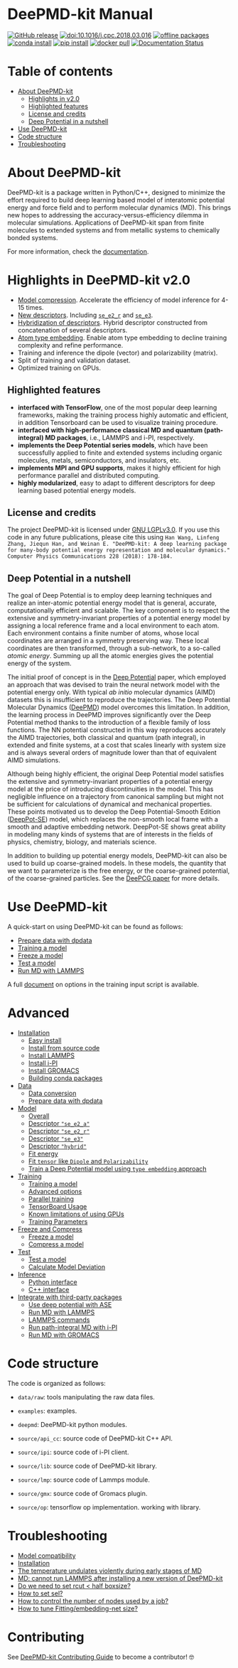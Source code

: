 <span style="font-size:larger;">DeePMD-kit Manual</span>
========
[![GitHub release](https://img.shields.io/github/release/deepmodeling/deepmd-kit.svg?maxAge=86400)](https://github.com/deepmodeling/deepmd-kit/releases)
[![doi:10.1016/j.cpc.2018.03.016](https://img.shields.io/badge/DOI-10.1016%2Fj.cpc.2018.03.016-blue)](https://doi.org/10.1016/j.cpc.2020.107206)
[![offline packages](https://img.shields.io/github/downloads/deepmodeling/deepmd-kit/total?label=offline%20packages)](https://github.com/deepmodeling/deepmd-kit/releases)
[![conda install](https://img.shields.io/badge/downloads-9k%20total-green.svg?style=round-square&label=conda%20install)](https://anaconda.org/deepmodeling/deepmd-kit)
[![pip install](https://img.shields.io/pypi/dm/deepmd-kit?label=pip%20install)](https://pypi.org/project/deepmd-kit)
[![docker pull](https://img.shields.io/docker/pulls/deepmodeling/deepmd-kit)](https://hub.docker.com/r/deepmodeling/deepmd-kit)
[![Documentation Status](https://readthedocs.org/projects/deepmd/badge/)](https://deepmd.readthedocs.io/)

# Table of contents
- [About DeePMD-kit](#about-deepmd-kit)
 	- [Highlights in v2.0](#highlights-in-deepmd-kit-v2.0)
 	- [Highlighted features](#highlighted-features)
 	- [License and credits](#license-and-credits)
 	- [Deep Potential in a nutshell](#deep-potential-in-a-nutshell)
- [Use DeePMD-kit](#use-deepmd-kit)
- [Code structure](#code-structure)
- [Troubleshooting](#troubleshooting)

# About DeePMD-kit
DeePMD-kit is a package written in Python/C++, designed to minimize the effort required to build deep learning based model of interatomic potential energy and force field and to perform molecular dynamics (MD). This brings new hopes to addressing the accuracy-versus-efficiency dilemma in molecular simulations. Applications of DeePMD-kit span from finite molecules to extended systems and from metallic systems to chemically bonded systems. 

For more information, check the [documentation](https://deepmd.readthedocs.io/).

# Highlights in DeePMD-kit v2.0
* [Model compression](freeze/compress.md). Accelerate the efficiency of model inference for 4-15 times.
* [New descriptors](model/overall.md). Including [`se_e2_r`](model/train-se-e2-r.md) and [`se_e3`](model/train-se-e3.md).
* [Hybridization of descriptors](model/train-hybrid.md). Hybrid descriptor constructed from concatenation of several descriptors.
* [Atom type embedding](model/train-se-e2-a-tebd.md). Enable atom type embedding to decline training complexity and refine performance.
* Training and inference the dipole (vector) and polarizability (matrix).
* Split of training and validation dataset.
* Optimized training on GPUs. 

## Highlighted features
* **interfaced with TensorFlow**, one of the most popular deep learning frameworks, making the training process highly automatic and efficient, in addition Tensorboard can be used to visualize training procedure.
* **interfaced with high-performance classical MD and quantum (path-integral) MD packages**, i.e., LAMMPS and i-PI, respectively. 
* **implements the Deep Potential series models**, which have been successfully applied to  finite and extended systems including organic molecules, metals, semiconductors, and insulators, etc.
* **implements MPI and GPU supports**, makes it highly efficient for high performance parallel and distributed computing.
* **highly modularized**, easy to adapt to different descriptors for deep learning based potential energy models.

## License and credits
The project DeePMD-kit is licensed under [GNU LGPLv3.0](./LICENSE).
If you use this code in any future publications, please cite this using 
``Han Wang, Linfeng Zhang, Jiequn Han, and Weinan E. "DeePMD-kit: A deep learning package for many-body potential energy representation and molecular dynamics." Computer Physics Communications 228 (2018): 178-184.``

## Deep Potential in a nutshell
The goal of Deep Potential is to employ deep learning techniques and realize an inter-atomic potential energy model that is general, accurate, computationally efficient and scalable. The key component is to respect the extensive and symmetry-invariant properties of a potential energy model by assigning a local reference frame and a local environment to each atom. Each environment contains a finite number of atoms, whose local coordinates are arranged in a symmetry preserving way. These local coordinates are then transformed, through a sub-network, to a so-called *atomic energy*. Summing up all the atomic energies gives the potential energy of the system.

The initial proof of concept is in the [Deep Potential][1] paper, which employed an approach that was devised to train the neural network model with the potential energy only. With typical *ab initio* molecular dynamics (AIMD) datasets this is insufficient to reproduce the trajectories. The Deep Potential Molecular Dynamics ([DeePMD][2]) model overcomes this limitation. In addition, the learning process in DeePMD improves significantly over the Deep Potential method thanks to the introduction of a flexible family of loss functions. The NN potential constructed in this way reproduces accurately the AIMD trajectories, both classical and quantum (path integral), in extended and finite systems, at a cost that scales linearly with system size and is always several orders of magnitude lower than that of equivalent AIMD simulations.

Although being highly efficient, the original Deep Potential model satisfies the extensive and symmetry-invariant properties of a potential energy model at the price of introducing discontinuities in the model. This has negligible influence on a trajectory from canonical sampling but might not be sufficient for calculations of dynamical and mechanical properties. These points motivated us to develop the Deep Potential-Smooth Edition ([DeepPot-SE][3]) model, which replaces the non-smooth local frame with a smooth and adaptive embedding network. DeepPot-SE shows great ability in modeling many kinds of systems that are of interests in the fields of physics, chemistry, biology, and materials science.

In addition to building up potential energy models, DeePMD-kit can also be used to build up coarse-grained models. In these models, the quantity that we want to parameterize is the free energy, or the coarse-grained potential, of the coarse-grained particles. See the [DeePCG paper][4] for more details.

# Use DeePMD-kit

A quick-start on using DeePMD-kit can be found as follows:

- [Prepare data with dpdata](data/dpdata.md)
- [Training a model](train/training.md)
- [Freeze a model](freeze/freeze.md)
- [Test a model](test/test.md)
- [Run MD with LAMMPS](third-party/lammps.md)

A full [document](train-input-auto.rst) on options in the training input script is available.

# Advanced

- [Installation](install/index.md)
    - [Easy install](install/easy-install.md)
    - [Install from source code](install/install-from-source.md)
    - [Install LAMMPS](install/install-lammps.md)
    - [Install i-PI](install/install-ipi.md)
    - [Install GROMACS](install/install-gromacs.md)
    - [Building conda packages](install/build-conda.md)
- [Data](data/index.md)
    - [Data conversion](data/data-conv.md)
    - [Prepare data with dpdata](data/dpdata.md)
- [Model](model/index.md)
    - [Overall](model/overall.md)
    - [Descriptor `"se_e2_a"`](model/train-se-e2-a.md)
    - [Descriptor `"se_e2_r"`](model/train-se-e2-r.md)
    - [Descriptor `"se_e3"`](model/train-se-e3.md)
    - [Descriptor `"hybrid"`](model/train-hybrid.md)
    - [Fit energy](model/train-energy.md)
    - [Fit `tensor` like `Dipole` and `Polarizability`](model/train-fitting-tensor.md)
    - [Train a Deep Potential model using `type embedding` approach](model/train-se-e2-a-tebd.md)
- [Training](train/index.md)
    - [Training a model](train/training.md)
    - [Advanced options](train/training-advanced.md)
    - [Parallel training](train/parallel-training.md)
    - [TensorBoard Usage](train/tensorboard.md)
    - [Known limitations of using GPUs](train/gpu-limitations.md)
    - [Training Parameters](train/train-input-auto.rst)
- [Freeze and Compress](freeze/index.rst)
    - [Freeze a model](freeze/freeze.md)
    - [Compress a model](freeze/compress.md)
- [Test](test/index.rst)
    - [Test a model](test/test.md)
    - [Calculate Model Deviation](test/model-deviation.md)
- [Inference](inference/index.rst)
    - [Python interface](inference/python.md)
    - [C++ interface](inference/cxx.md)
- [Integrate with third-party packages](third-party/index.rst)
    - [Use deep potential with ASE](third-party/ase.md)
    - [Run MD with LAMMPS](third-party/lammps.md)
    - [LAMMPS commands](third-party/lammps-command.md)
    - [Run path-integral MD with i-PI](third-party/ipi.md)
    - [Run MD with GROMACS](third-party/gromacs.md)

# Code structure
The code is organized as follows:

* `data/raw`: tools manipulating the raw data files.

* `examples`: examples.

* `deepmd`: DeePMD-kit python modules.

* `source/api_cc`: source code of DeePMD-kit C++ API.

* `source/ipi`: source code of i-PI client.

* `source/lib`: source code of DeePMD-kit library.

* `source/lmp`: source code of Lammps module.

* `source/gmx`: source code of Gromacs plugin.

* `source/op`: tensorflow op implementation. working with library.


# Troubleshooting

- [Model compatibility](troubleshooting/model-compatability.md)
- [Installation](troubleshooting/installation.md)
- [The temperature undulates violently during early stages of MD](troubleshooting/md-energy-undulation.md)
- [MD: cannot run LAMMPS after installing a new version of DeePMD-kit](troubleshooting/md-version-compatibility.md)
- [Do we need to set rcut < half boxsize?](troubleshooting/howtoset-rcut.md)
- [How to set sel?](troubleshooting/howtoset-sel.md)
- [How to control the number of nodes used by a job?](troubleshooting/howtoset_num_nodes.md)
- [How to tune Fitting/embedding-net size?](troubleshooting/howtoset_netsize.md)


# Contributing

See [DeePMD-kit Contributing Guide](CONTRIBUTING.md) to become a contributor! 🤓


[1]: https://arxiv.org/abs/1707.01478
[2]: https://journals.aps.org/prl/abstract/10.1103/PhysRevLett.120.143001
[3]: https://arxiv.org/abs/1805.09003
[4]: https://aip.scitation.org/doi/full/10.1063/1.5027645
